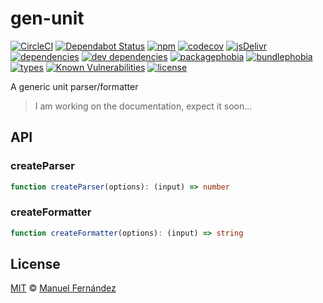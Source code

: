 # gen-unit

[![CircleCI](https://circleci.com/gh/manferlo81/gen-unit.svg?style=svg)](https://circleci.com/gh/manferlo81/gen-unit) [![Dependabot Status](https://api.dependabot.com/badges/status?host=github&repo=manferlo81/gen-unit)](https://dependabot.com) [![npm](https://badgen.net/npm/v/gen-unit)](https://www.npmjs.com/package/gen-unit) [![codecov](https://codecov.io/gh/manferlo81/gen-unit/branch/master/graph/badge.svg)](https://codecov.io/gh/manferlo81/gen-unit) [![jsDelivr](https://data.jsdelivr.com/v1/package/npm/gen-unit/badge?style=rounded)](https://www.jsdelivr.com/package/npm/gen-unit) [![dependencies](https://badgen.net/david/dep/manferlo81/gen-unit)](https://david-dm.org/manferlo81/gen-unit) [![dev dependencies](https://badgen.net/david/dev/manferlo81/gen-unit)](https://david-dm.org/manferlo81/gen-unit?type=dev) [![packagephobia](https://badgen.net/packagephobia/install/gen-unit)](https://packagephobia.now.sh/result?p=gen-unit) [![bundlephobia](https://badgen.net/bundlephobia/min/gen-unit)](https://bundlephobia.com/result?p=gen-unit) [![types](https://img.shields.io/npm/types/gen-unit.svg)](https://github.com/microsoft/typescript) [![Known Vulnerabilities](https://snyk.io/test/github/manferlo81/gen-unit/badge.svg?targetFile=package.json)](https://snyk.io/test/github/manferlo81/gen-unit?targetFile=package.json) [![license](https://badgen.net/github/license/manferlo81/gen-unit)](LICENSE)

A generic unit parser/formatter

> I am working on the documentation, expect it soon...

## API

### createParser

```typescript
function createParser(options): (input) => number
```

### createFormatter

```typescript
function createFormatter(options): (input) => string
```

## License

[MIT](LICENSE) &copy; [Manuel Fernández](https://github.com/manferlo81)
